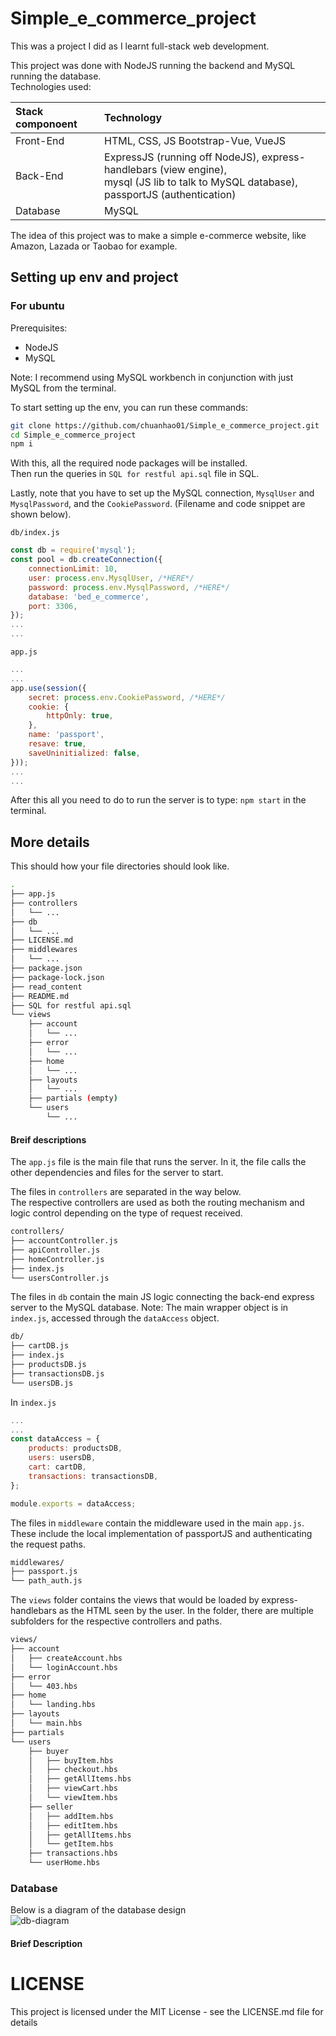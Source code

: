 # Simple_e_commerce_project

This was a project I did as I learnt full-stack web development.  

This project was done with NodeJS running the backend and MySQL running the database.  
Technologies used:  

|Stack componoent|Technology|
|:---|:---|
|Front-End|HTML, CSS, JS Bootstrap-Vue, VueJS|
|Back-End|ExpressJS (running off NodeJS), express-handlebars (view engine),<br>mysql (JS lib to talk to MySQL database), passportJS (authentication)|
|Database|MySQL|

The idea of this project was to make a simple e-commerce website, like Amazon, Lazada or Taobao for example.  

## Setting up env and project  

### For ubuntu

Prerequisites:  
- NodeJS
- MySQL

Note: I recommend using MySQL workbench in conjunction with just MySQL from the terminal.

To start setting up the env, you can run these commands:
```bash
git clone https://github.com/chuanhao01/Simple_e_commerce_project.git
cd Simple_e_commerce_project
npm i
```

With this, all the required node packages will be installed.  
Then run the queries in `SQL for restful api.sql` file in SQL.

Lastly, note that you have to set up the MySQL connection, `MysqlUser` and `MysqlPassword`, and the `CookiePassword`. (Filename and code snippet are shown below).

`db/index.js`
```javascript
const db = require('mysql');
const pool = db.createConnection({
    connectionLimit: 10,
    user: process.env.MysqlUser, /*HERE*/
    password: process.env.MysqlPassword, /*HERE*/
    database: 'bed_e_commerce',
    port: 3306,
});
...
...
```

`app.js`
```javascript
...
...
app.use(session({
    secret: process.env.CookiePassword, /*HERE*/
    cookie: {
        httpOnly: true,
    },
    name: 'passport',
    resave: true,
    saveUninitialized: false,
}));
...
...
```

After this all you need to do to run the server is to type: `npm start` in the terminal.

## More details  

This should how your file directories should look like.
```bash
.
├── app.js
├── controllers
│   └── ...
├── db
│   └── ...
├── LICENSE.md
├── middlewares
│   └── ...
├── package.json
├── package-lock.json
├── read_content
├── README.md
├── SQL for restful api.sql
└── views
    ├── account
    │   └── ...
    ├── error
    │   └── ...
    ├── home
    │   └── ...
    ├── layouts
    │   └── ...
    ├── partials (empty)
    └── users
        └── ...
```

#### Breif descriptions

The `app.js` file is the main file that runs the server. In it, the file calls the other dependencies and files for the server to start.

The files in `controllers` are separated in the way below.  
The respective controllers are used as both the routing mechanism and logic control depending on the type of request received.
```bash
controllers/
├── accountController.js
├── apiController.js
├── homeController.js
├── index.js
└── usersController.js
```

The files in `db` contain the main JS logic connecting the back-end express server to the MySQL database.
Note: The main wrapper object is in `index.js`, accessed through the `dataAccess` object.
```bash
db/
├── cartDB.js
├── index.js
├── productsDB.js
├── transactionsDB.js
└── usersDB.js
```

In `index.js`

```javascript
...
...
const dataAccess = {
    products: productsDB,
    users: usersDB,
    cart: cartDB,
    transactions: transactionsDB,
};

module.exports = dataAccess;
```

The files in `middleware` contain the middleware used in the main `app.js`.  
These include the local implementation of passportJS and authenticating the request paths.  
```bash
middlewares/
├── passport.js
└── path_auth.js
```

The `views` folder contains the views that would be loaded by express-handlebars as the HTML seen by the user. In the folder, there are multiple subfolders for the respective controllers and paths.  

```bash
views/
├── account
│   ├── createAccount.hbs
│   └── loginAccount.hbs
├── error
│   └── 403.hbs
├── home
│   └── landing.hbs
├── layouts
│   └── main.hbs
├── partials
└── users
    ├── buyer
    │   ├── buyItem.hbs
    │   ├── checkout.hbs
    │   ├── getAllItems.hbs
    │   ├── viewCart.hbs
    │   └── viewItem.hbs
    ├── seller
    │   ├── addItem.hbs
    │   ├── editItem.hbs
    │   ├── getAllItems.hbs
    │   └── getItem.hbs
    ├── transactions.hbs
    └── userHome.hbs
```

### Database

Below is a diagram of the database design  
![db-diagram](read_content/database_design.png)

#### Brief Description



# LICENSE

This project is licensed under the MIT License - see the LICENSE.md file for details

